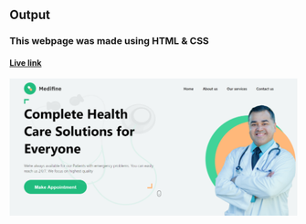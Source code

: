 ## Output

### This webpage was made using HTML & CSS

#### [Live link](https://shiny-genie-761a29.netlify.app)

![webpage](/HTML%20and%20CSS%20Projects/Project5/webpage.png)